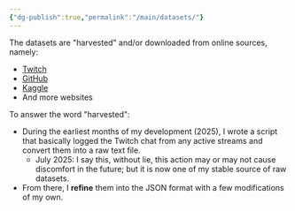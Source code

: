 ```yaml
---
{"dg-publish":true,"permalink":"/main/datasets/"}
---
```


The datasets are "harvested" and/or downloaded from online sources, namely:
- [Twitch](https://www.twitch.tv/)
- [GitHub](https://github.com/)
- [Kaggle](https://www.kaggle.com/)
- And more websites

To answer the word "harvested":
- During the earliest months of my development (2025), I wrote a script that basically logged the Twitch chat from any active streams and convert them into a raw text file.
	- July 2025: I say this, without lie, this action may or may not cause discomfort in the future; but it is now one of my stable source of raw datasets.
- From there, I **refine** them into the JSON format with a few modifications of my own.